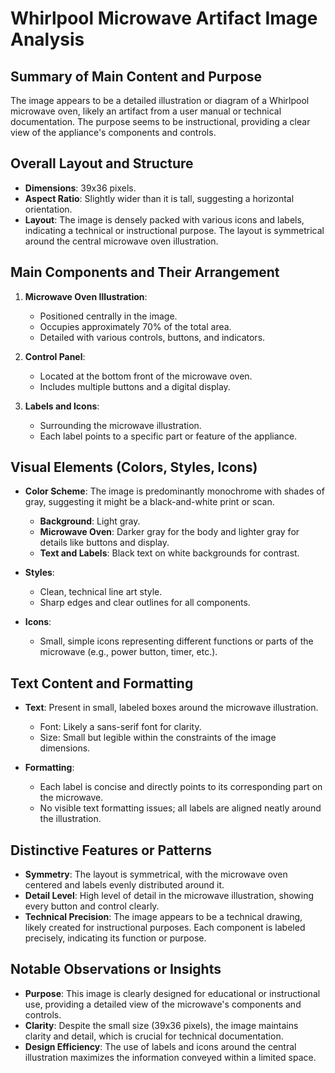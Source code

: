 # Whirlpool Microwave Artifact Image Analysis

## Summary of Main Content and Purpose
The image appears to be a detailed illustration or diagram of a Whirlpool microwave oven, likely an artifact from a user manual or technical documentation. The purpose seems to be instructional, providing a clear view of the appliance's components and controls.

## Overall Layout and Structure
- **Dimensions**: 39x36 pixels.
- **Aspect Ratio**: Slightly wider than it is tall, suggesting a horizontal orientation.
- **Layout**: The image is densely packed with various icons and labels, indicating a technical or instructional purpose. The layout is symmetrical around the central microwave oven illustration.

## Main Components and Their Arrangement
1. **Microwave Oven Illustration**:
   - Positioned centrally in the image.
   - Occupies approximately 70% of the total area.
   - Detailed with various controls, buttons, and indicators.

2. **Control Panel**:
   - Located at the bottom front of the microwave oven.
   - Includes multiple buttons and a digital display.

3. **Labels and Icons**:
   - Surrounding the microwave illustration.
   - Each label points to a specific part or feature of the appliance.

## Visual Elements (Colors, Styles, Icons)
- **Color Scheme**: The image is predominantly monochrome with shades of gray, suggesting it might be a black-and-white print or scan.
  - **Background**: Light gray.
  - **Microwave Oven**: Darker gray for the body and lighter gray for details like buttons and display.
  - **Text and Labels**: Black text on white backgrounds for contrast.

- **Styles**:
  - Clean, technical line art style.
  - Sharp edges and clear outlines for all components.

- **Icons**:
  - Small, simple icons representing different functions or parts of the microwave (e.g., power button, timer, etc.).

## Text Content and Formatting
- **Text**: Present in small, labeled boxes around the microwave illustration.
  - Font: Likely a sans-serif font for clarity.
  - Size: Small but legible within the constraints of the image dimensions.

- **Formatting**:
  - Each label is concise and directly points to its corresponding part on the microwave.
  - No visible text formatting issues; all labels are aligned neatly around the illustration.

## Distinctive Features or Patterns
- **Symmetry**: The layout is symmetrical, with the microwave oven centered and labels evenly distributed around it.
- **Detail Level**: High level of detail in the microwave illustration, showing every button and control clearly.
- **Technical Precision**: The image appears to be a technical drawing, likely created for instructional purposes. Each component is labeled precisely, indicating its function or purpose.

## Notable Observations or Insights
- **Purpose**: This image is clearly designed for educational or instructional use, providing a detailed view of the microwave's components and controls.
- **Clarity**: Despite the small size (39x36 pixels), the image maintains clarity and detail, which is crucial for technical documentation.
- **Design Efficiency**: The use of labels and icons around the central illustration maximizes the information conveyed within a limited space.